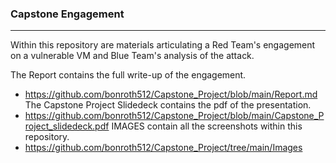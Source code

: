 ### Capstone Engagement

***

Within this repository are materials articulating a Red Team's engagement on a vulnerable VM and Blue Team's analysis of the attack.

The Report contains the full write-up of the engagement. 
- https://github.com/bonroth512/Capstone_Project/blob/main/Report.md
The Capstone Project Slidedeck contains the pdf of the presentation. 
- https://github.com/bonroth512/Capstone_Project/blob/main/Capstone_Project_slidedeck.pdf
IMAGES contain all the screenshots within this repository.  
- https://github.com/bonroth512/Capstone_Project/tree/main/Images





